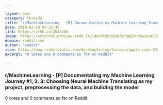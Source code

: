 ```yaml
---

layout: post
category: threads
title: "r/MachineLearning - [P] Documentating my Machine Learning Journey #1, 2, 3: Choosing Neural Machine Translating as my project, preprocessing the data, and building the model"
date: 2019-03-29 04:22:45
link: https://vrhk.co/2U1x3bK
image: https://external-preview.redd.it/l4n8DKxBrphHL9QhggZonU6wiew41IwcWMJHt5QXFRg.jpg?auto=webp&s=7b525b99fa6b2428d9bf5f2195e9412cde081b7b
domain: reddit.com
author: "reddit"
icon: https://www.redditstatic.com/desktop2x/img/favicon/apple-icon-57x57.png
excerpt: "0 votes and 0 comments so far on Reddit"

---
```


### r/MachineLearning - [P] Documentating my Machine Learning Journey #1, 2, 3: Choosing Neural Machine Translating as my project, preprocessing the data, and building the model

0 votes and 0 comments so far on Reddit